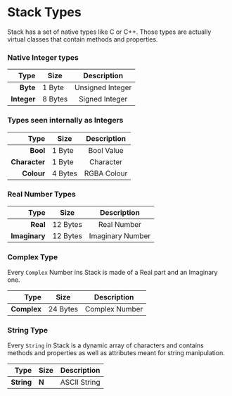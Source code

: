 
# Stack Types

Stack has a set of native types like C or C++.
Those types are actually virtual classes that
contain methods and properties.

### Native Integer types

|          Type | Size     | Description      |
|--------------:|----------|:----------------:|
|      **Byte** |  1 Byte  | Unsigned Integer |
|   **Integer** |  8 Bytes | Signed Integer   |

### Types seen internally as Integers

|          Type | Size     | Description      |
|--------------:|----------|:----------------:|
|      **Bool** |  1 Byte  | Bool Value       |
| **Character** |  1 Byte  | Character        |
|    **Colour** |  4 Bytes | RGBA Colour      |

### Real Number Types

|          Type | Size     | Description      |
|--------------:|----------|:----------------:|
|      **Real** | 12 Bytes | Real Number      |
| **Imaginary** | 12 Bytes | Imaginary Number |

### Complex Type

Every `Complex` Number ins Stack is made of a Real part and
an Imaginary one.

|          Type | Size     | Description      |
|--------------:|----------|:----------------:|
|   **Complex** | 24 Bytes | Complex Number   |

### String Type

Every `String` in Stack is a dynamic array of
characters and contains methods and properties as
well as attributes meant for string manipulation.

|          Type | Size     | Description      |
|--------------:|----------|:----------------:|
|    **String** | **N**    | ASCII String     |
